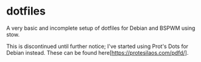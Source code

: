 # dotfiles
A very basic and incomplete setup of dotfiles for Debian and BSPWM using stow.

This is discontinued until further notice; I've started using Prot's Dots for Debian instead. These can be found here[https://protesilaos.com/pdfd/].

